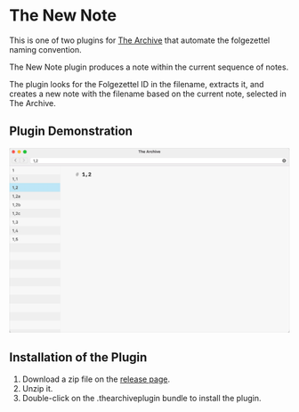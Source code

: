 # The New Note
This is one of two plugins for [The Archive](https://zettelkasten.de/the-archive/) that automate the folgezettel naming convention.

The New Note plugin produces a note within the current sequence of notes.

The plugin looks for the Folgezettel ID in the filename, extracts it, and creates a new note with the filename based on the current note, selected in The Archive.

## Plugin Demonstration

![The New Note Plugin](new_note.gif)

## Installation of the Plugin

1. Download a zip file on the [release page](https://github.com/faultseeker/new_note/releases/).
2. Unzip it.
3. Double-click on the .thearchiveplugin bundle to install the plugin.
